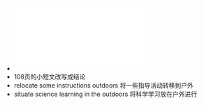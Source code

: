 - ![研究生英语 学术论文写作 金晶编.pdf](../assets/研究生英语_学术论文写作_金晶编_1653213957016_0.pdf)
- 108页的小短文改写成结论
- relocate some instructions outdoors 将一些指导活动转移到户外
- situate science learning in the outdoors 将科学学习放在户外进行